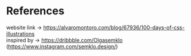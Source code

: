 # References
website link -> https://alvaromontoro.com/blog/67936/100-days-of-css-illustrations  
inspired by -> https://dribbble.com/Olgasemklo (https://www.instagram.com/semklo.design/)
